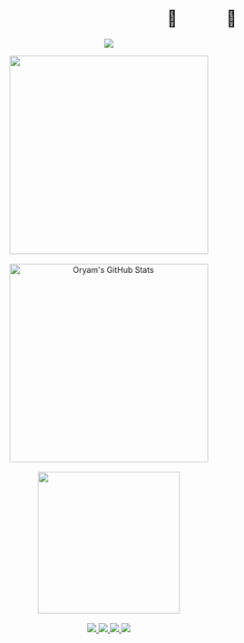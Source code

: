 <div align="center">

<h1 style="text-align:right;">🌱 &nbsp; &nbsp; &nbsp; &nbsp; &nbsp; &nbsp; 🦡&nbsp;&nbsp;&nbsp;&nbsp;</h1>


<p align="center">
  <a href="https://skillicons.dev">
    <img src="https://skillicons.dev/icons?i=js,ts,html,css,nodejs,react,git,vscode&perline=4" />
  </a>
</p>


<div>
  <img width=350 align="center" src="https://github-readme-stats-git-masterrstaa-rickstaa.vercel.app/api/top-langs/?username=or-yam&hide=c%2B%2B,c%23,python,ruby&theme=cobalt&langs_count=5&layout=compact" />
</div>

</br>

<div>
  <img width=350 align="center" src="https://github-readme-stats-git-masterrstaa-rickstaa.vercel.app/api?username=or-yam&show_icons=true&line_height=27&count_private=true&hide=stars&theme=cobalt" alt="Oryam's GitHub Stats" />
</div>

</br>

<div>
<img width=250 align="center" src="https://wilcobadge.vercel.app/api/handler?wilconame=or-yam" />
</div>

</br>

<a href="https://stackoverflow.com/users/13516210/or-yam">
<img src="https://img.shields.io/badge/Stack_Overflow-FE7A16?style=for-the-badge&logo=stack-overflow&logoColor=ef8236&color=black">
</a>
<a href="https://codepen.io/oryamne">
<img src="https://img.shields.io/badge/Code_pen-FE7A16?style=for-the-badge&logo=codepen&logoColor=white&color=black">
</a>
<a href="https://dev.to/oryam">
<img src="https://img.shields.io/badge/dev.to-0A0A0A?style=for-the-badge&logo=dev.to&logoColor=white"/>
</a>
<a href="https://www.linkedin.com/in/oryamne/">
<img src="https://img.shields.io/badge/LinkedIn-0077B5?style=for-the-badge&logo=linkedin&logoColor=0e76a8&color=black">
</a>

</div>
